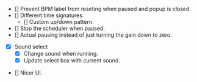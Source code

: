 - [] Prevent BPM label from reseting when paused and popup is closed.
- [] Different time signatures.
  - [] Custom up/down pattern.
- [] Stop the scheduler when paused.
- [] Actual pausing instead of just turning the gain down to zero.
- [x] Sound select
  - [x] Change sound when running.
  - [x] Update select box with current sound.
- [] Nicer UI.